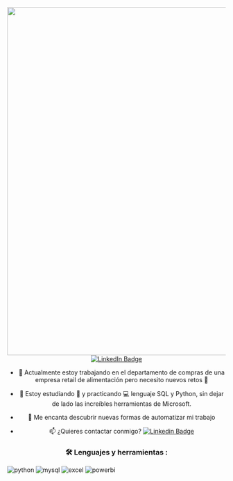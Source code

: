 <div id="header" align="center">
  <img decoding="async" src="https://github.com/user-attachments/assets/4fe31260-0cb7-4946-99c3-e7b058f1b550" 
    width="800"/>
</div>

<div align="center">
  <a href="https://www.linkedin.com/in/luis-javier-meza-trejo-data-analyst/">
    <img src="https://img.shields.io/badge/LinkedIn-0077B5?style=for-the-badge&logo=linkedin&logoColor=white" alt="LinkedIn Badge"/>
  </a>
</div>
<div id="badges" align="center">
<img decoding="async" src="https://visitor-badge-reloaded.herokuapp.com/badge?page_id=sinderac.sinderac&color=00cf00" alt=""/>


* :telescope: Actualmente estoy trabajando en el departamento de compras de una empresa retail de alimentación pero necesito nuevos retos :muscle:

* :seedling: Estoy estudiando :blue_book: y practicando :computer: lenguaje SQL y Python, sin dejar de lado las increíbles herramientas de Microsoft.

* :heartbeat: Me encanta descubrir nuevas formas de automatizar mi trabajo

* :mailbox: ¿Quieres contactar conmigo? [![Linkedin Badge](https://img.shields.io/badge/-Luis-blue?style=flat&logo=Linkedin&logoColor=white)](https://www.linkedin.com/in/luis-javier-meza-trejo-data-analyst/)


### :hammer_and_wrench: Lenguajes y herramientas :
<div id="header" align="left">
    <img decoding="async" src="https://img.shields.io/badge/Python-3776AB?style=for-the-badge&logo=python&logoColor=white" alt="python"/>
  </a>
    <img decoding="async" src="https://img.shields.io/badge/MySQL-6DB33F?style=for-the-badge&logo=mysql&logoColor=white" alt="mysql"/>
  </a>
 <img decoding="async" src="https://img.shields.io/badge/Microsoft_Excel-217346?style=for-the-badge&logo=microsoft-excel&logoColor=white" alt="excel"/>
  </a>
 <img decoding="async" src="https://img.shields.io/badge/Power_BI-FFBE00?style=for-the-badge&logo=Power-BI&logoColor=white" alt="powerbi"/>
  </a>

</div>
